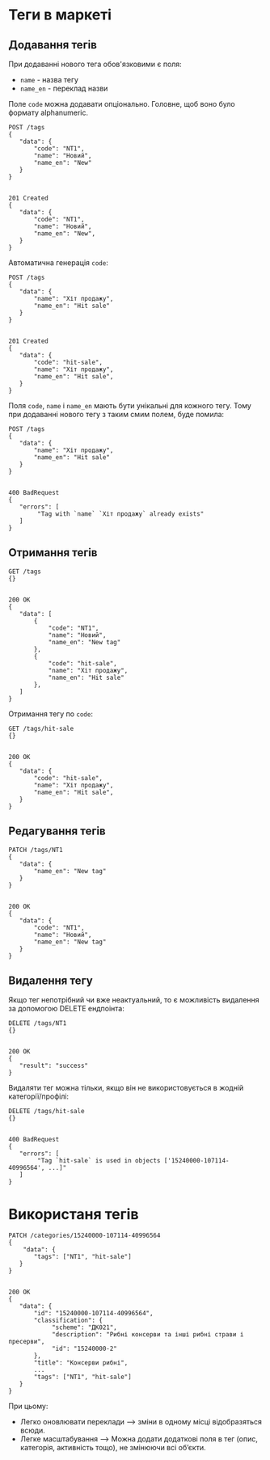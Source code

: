 Теги в маркеті
===============

Додавання тегів
-----------------

При додаванні нового тега обов'язковими є поля:
* `name` - назва тегу
* `name_en` - переклад назви

Поле `code` можна додавати опціонально. Головне, щоб воно було формату alphanumeric.

```doctest
POST /tags
{
   "data": {
       "code": "NT1",
       "name": "Новий",
       "name_en": "New"
   }
}


201 Created
{
   "data": {
       "code": "NT1",
       "name": "Новий",
       "name_en": "New",
   }
}

```

Автоматична генерація `code`:

```doctest
POST /tags
{
   "data": {
       "name": "Хіт продажу",
       "name_en": "Hit sale"
   }
}


201 Created
{
   "data": {
       "code": "hit-sale",
       "name": "Хіт продажу",
       "name_en": "Hit sale",
   }
}

```

Поля `code`, `name` і `name_en` мають бути унікальні для кожного тегу. Тому при додаванні нового тегу з таким смим полем, буде помила:

```doctest
POST /tags
{
   "data": {
       "name": "Хіт продажу",
       "name_en": "Hit sale"
   }
}


400 BadRequest
{
   "errors": [
        "Tag with `name` `Хіт продажу` already exists"
   ]
}

```


Отримання тегів
---------------

```doctest
GET /tags
{}


200 OK
{
   "data": [
       {
           "code": "NT1",
           "name": "Новий",
           "name_en": "New tag"
       },
       {
           "code": "hit-sale",
           "name": "Хіт продажу",
           "name_en": "Hit sale"
       },
   ]
}

```

Отримання тегу по `code`:

```doctest
GET /tags/hit-sale
{}


200 OK
{
   "data": {
       "code": "hit-sale",
       "name": "Хіт продажу",
       "name_en": "Hit sale",
   }
}

```

Редагування тегів
-----------------
```doctest
PATCH /tags/NT1
{
   "data": {
       "name_en": "New tag"
   }
}


200 OK
{
   "data": {
       "code": "NT1",
       "name": "Новий",
       "name_en": "New tag"
   }
}

```

Видалення тегу 
------------------

Якщо тег непотрібний чи вже неактуальний, то є можливість видалення за допомогою DELETE ендпоінта:

```doctest
DELETE /tags/NT1
{}


200 OK
{
   "result": "success"
}

```

Видаляти тег можна тільки, якщо він не використовується в жодній категорії/профілі:

```doctest
DELETE /tags/hit-sale
{}


400 BadRequest
{
   "errors": [
        "Tag `hit-sale` is used in objects ['15240000-107114-40996564', ...]"
   ]
}

```

Використаня тегів
==================

```doctest
PATCH /categories/15240000-107114-40996564
{
    "data": {
       "tags": ["NT1", "hit-sale"]
   }
}


200 OK
{
   "data": {
       "id": "15240000-107114-40996564",
       "classification": {
            "scheme": "ДК021",
            "description": "Рибні консерви та інші рибні страви і пресерви",
            "id": "15240000-2"
       },
       "title": "Консерви рибні",
       ...
       "tags": ["NT1", "hit-sale"]
   }
}

```

При цьому:
* Легко оновлювати переклади —> зміни в одному місці відобразяться всюди.
* Легке масштабування —> Можна додати додаткові поля в тег (опис, категорія, активність тощо), не змінюючи всі об’єкти.
